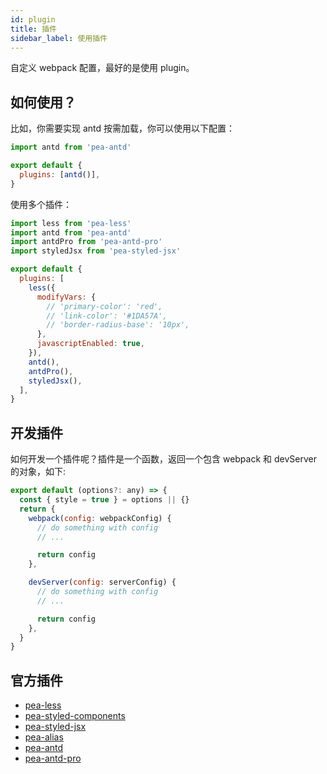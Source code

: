 ```yaml
---
id: plugin
title: 插件
sidebar_label: 使用插件
---
```


自定义 webpack 配置，最好的是使用 plugin。

## 如何使用？

比如，你需要实现 antd 按需加载，你可以使用以下配置：

```js
import antd from 'pea-antd'

export default {
  plugins: [antd()],
}
```

使用多个插件：

```js
import less from 'pea-less'
import antd from 'pea-antd'
import antdPro from 'pea-antd-pro'
import styledJsx from 'pea-styled-jsx'

export default {
  plugins: [
    less({
      modifyVars: {
        // 'primary-color': 'red',
        // 'link-color': '#1DA57A',
        // 'border-radius-base': '10px',
      },
      javascriptEnabled: true,
    }),
    antd(),
    antdPro(),
    styledJsx(),
  ],
}
```

## 开发插件

如何开发一个插件呢？插件是一个函数，返回一个包含 webpack 和 devServer 的对象，如下:

```js
export default (options?: any) => {
  const { style = true } = options || {}
  return {
    webpack(config: webpackConfig) {
      // do something with config
      // ...

      return config
    },

    devServer(config: serverConfig) {
      // do something with config
      // ...

      return config
    },
  }
}
```

## 官方插件

- [pea-less](https://github.com/pea-team/pea-plugins/tree/master/packages/pea-less)
- [pea-styled-components](https://github.com/pea-team/pea-plugins/tree/master/packages/pea-styled-components)
- [pea-styled-jsx](https://github.com/pea-team/pea-plugins/tree/master/packages/pea-styled-jsx)
- [pea-alias](https://github.com/pea-team/pea-plugins/tree/master/packages/pea-alias)
- [pea-antd](https://github.com/pea-team/pea-plugins/tree/master/packages/pea-antd)
- [pea-antd-pro](https://github.com/pea-team/pea-plugins/tree/master/packages/pea-antd-pro)
